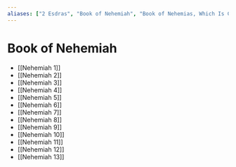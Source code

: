 ```yaml
---
aliases: ["2 Esdras", "Book of Nehemiah", "Book of Nehemias, Which Is Called the Second of Esdras", "Esdras B", "Liber Nehemiae Qui Et Esdrae Secundus Dicitur", "Nehemiah", "Second Esdras", "נחמיה", "Ἔσδρας Βʹ"]
---
```



# Book of Nehemiah
- [[Nehemiah 1]]
- [[Nehemiah 2]]
- [[Nehemiah 3]]
- [[Nehemiah 4]]
- [[Nehemiah 5]]
- [[Nehemiah 6]]
- [[Nehemiah 7]]
- [[Nehemiah 8]]
- [[Nehemiah 9]]
- [[Nehemiah 10]]
- [[Nehemiah 11]]
- [[Nehemiah 12]]
- [[Nehemiah 13]]


